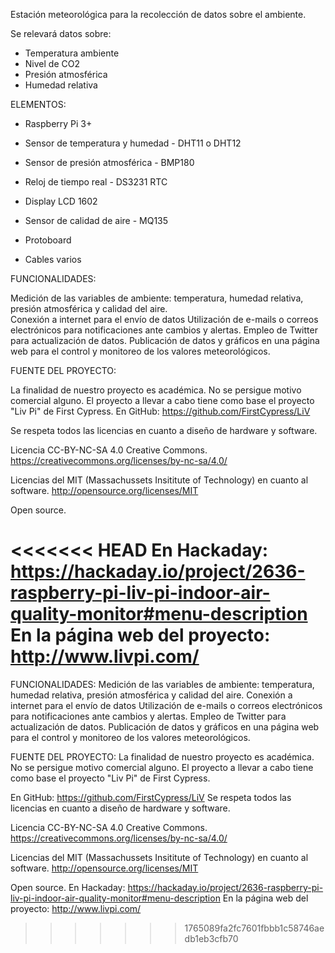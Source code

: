 Estación meteorológica para la recolección de datos sobre el ambiente.

Se relevará datos sobre:
- Temperatura ambiente
- Nivel de CO2
- Presión atmosférica
- Humedad relativa

ELEMENTOS: 

- Raspberry Pi 3+ 
- Sensor de temperatura y humedad - DHT11 o DHT12 
- Sensor de presión atmosférica - BMP180 
- Reloj de tiempo real - DS3231 RTC 
- Display LCD 1602 
- Sensor de calidad de aire - MQ135 

- Protoboard 
- Cables varios 

FUNCIONALIDADES: 

Medición de las variables de ambiente: temperatura, humedad relativa, presión atmosférica y calidad del aire.  
Conexión a internet para el envío de datos 
Utilización de e-mails o correos electrónicos para notificaciones ante cambios y alertas. 
Empleo de Twitter para actualización de datos. 
Publicación de datos y gráficos en una página web para el control y monitoreo de los valores meteorológicos. 

 
FUENTE DEL PROYECTO: 

La finalidad de nuestro proyecto es académica. No se persigue motivo comercial alguno. 
El proyecto a llevar a cabo tiene como base el proyecto "Liv Pi" de First Cypress. 
En GitHub: https://github.com/FirstCypress/LiV

Se respeta todos las licencias en cuanto a diseño de hardware y software. 

Licencia CC-BY-NC-SA 4.0 Creative Commons. 
https://creativecommons.org/licenses/by-nc-sa/4.0/

Licencias del MIT (Massachussets Insititute of Technology) en cuanto al software. 
http://opensource.org/licenses/MIT

Open source. 

<<<<<<< HEAD
En Hackaday: https://hackaday.io/project/2636-raspberry-pi-liv-pi-indoor-air-quality-monitor#menu-description 
En la página web del proyecto:  http://www.livpi.com/ 
=======
FUNCIONALIDADES:
Medición de las variables de ambiente: temperatura, humedad relativa, presión atmosférica y calidad del aire.
Conexión a internet para el envío de datos
Utilización de e-mails o correos electrónicos para notificaciones ante cambios y alertas.
Empleo de Twitter para actualización de datos.
Publicación de datos y gráficos en una página web para el control y monitoreo de los valores meteorológicos.

FUENTE DEL PROYECTO:
La finalidad de nuestro proyecto es académica. No se persigue motivo comercial alguno.
El proyecto a llevar a cabo tiene como base el proyecto "Liv Pi" de First Cypress.

En GitHub: https://github.com/FirstCypress/LiV
Se respeta todos las licencias en cuanto a diseño de hardware y software.

Licencia CC-BY-NC-SA 4.0 Creative Commons.
https://creativecommons.org/licenses/by-nc-sa/4.0/

Licencias del MIT (Massachussets Insititute of Technology) en cuanto al software.
http://opensource.org/licenses/MIT

Open source.
En Hackaday: https://hackaday.io/project/2636-raspberry-pi-liv-pi-indoor-air-quality-monitor#menu-description
En la página web del proyecto:  http://www.livpi.com/
>>>>>>> 1765089fa2fc7601fbbb1c58746aedb1eb3cfb70
